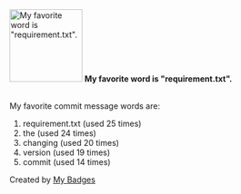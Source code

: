 <img src="https://my-badges.github.io/my-badges/favorite-word.png" alt="My favorite word is &quot;requirement.txt&quot;." title="My favorite word is &quot;requirement.txt&quot;." width="128">
<strong>My favorite word is &quot;requirement.txt&quot;.</strong>
<br><br>

My favorite commit message words are:

1. requirement.txt (used 25 times)
2. the (used 24 times)
3. changing (used 20 times)
4. version (used 19 times)
5. commit (used 14 times)


Created by <a href="https://github.com/my-badges/my-badges">My Badges</a>